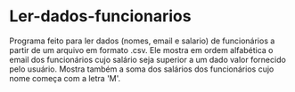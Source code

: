 # Ler-dados-funcionarios
Programa feito para ler dados (nomes, email e salario) de funcionários a partir de um arquivo em formato .csv.
Ele mostra em ordem alfabética o email dos funcionários cujo salário seja superior a um dado valor fornecido pelo usuário.
Mostra também a soma dos salários dos funcionários cujo nome começa com a letra 'M'.
